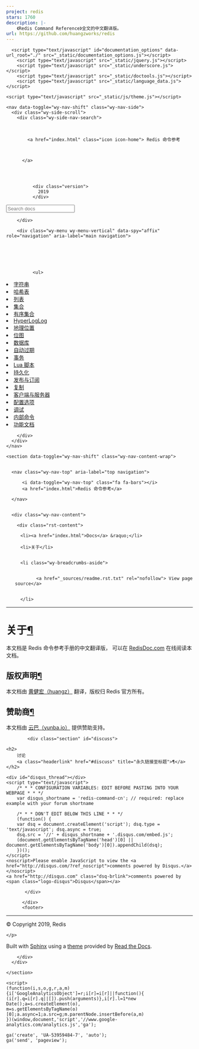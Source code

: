 ```yaml
---
project: redis
stars: 1760
description: |-
    《Redis Command Reference》全文的中文翻译版。
url: https://github.com/huangzworks/redis
---
```




<!DOCTYPE html>
<!--[if IE 8]><html class="no-js lt-ie9" lang="en" > <![endif]-->
<!--[if gt IE 8]><!--> <html class="no-js" lang="en" > <!--<![endif]-->
<head>
  <meta charset="utf-8">
  
  <meta name="viewport" content="width=device-width, initial-scale=1.0">
  
  <title>关于 &mdash; Redis 命令参考</title>
  

  
  
  
  

  
  <script type="text/javascript" src="_static/js/modernizr.min.js"></script>
  
    
      <script type="text/javascript" id="documentation_options" data-url_root="./" src="_static/documentation_options.js"></script>
        <script type="text/javascript" src="_static/jquery.js"></script>
        <script type="text/javascript" src="_static/underscore.js"></script>
        <script type="text/javascript" src="_static/doctools.js"></script>
        <script type="text/javascript" src="_static/language_data.js"></script>
    
    <script type="text/javascript" src="_static/js/theme.js"></script>

    

  
  <link rel="stylesheet" href="_static/css/theme.css" type="text/css" />
  <link rel="stylesheet" href="_static/pygments.css" type="text/css" />
    <link rel="index" title="Index" href="genindex.html" />
    <link rel="search" title="Search" href="search.html" /> 
</head>

<body class="wy-body-for-nav">

   
  <div class="wy-grid-for-nav">

    
    <nav data-toggle="wy-nav-shift" class="wy-nav-side">
      <div class="wy-side-scroll">
        <div class="wy-side-nav-search">
          

          
            <a href="index.html" class="icon icon-home"> Redis 命令参考
          

          
          </a>

          
            
            
              <div class="version">
                2019
              </div>
            
          

          
<div role="search">
  <form id="rtd-search-form" class="wy-form" action="search.html" method="get">
    <input type="text" name="q" placeholder="Search docs" />
    <input type="hidden" name="check_keywords" value="yes" />
    <input type="hidden" name="area" value="default" />
  </form>
</div>

          
        </div>

        <div class="wy-menu wy-menu-vertical" data-spy="affix" role="navigation" aria-label="main navigation">
          
            
            
              
            
            
              <ul>
<li class="toctree-l1"><a class="reference internal" href="string/index.html">字符串</a></li>
<li class="toctree-l1"><a class="reference internal" href="hash/index.html">哈希表</a></li>
<li class="toctree-l1"><a class="reference internal" href="list/index.html">列表</a></li>
<li class="toctree-l1"><a class="reference internal" href="set/index.html">集合</a></li>
<li class="toctree-l1"><a class="reference internal" href="sorted_set/index.html">有序集合</a></li>
<li class="toctree-l1"><a class="reference internal" href="hyperloglog/index.html">HyperLogLog</a></li>
<li class="toctree-l1"><a class="reference internal" href="geo/index.html">地理位置</a></li>
<li class="toctree-l1"><a class="reference internal" href="bitmap/index.html">位图</a></li>
<li class="toctree-l1"><a class="reference internal" href="database/index.html">数据库</a></li>
<li class="toctree-l1"><a class="reference internal" href="expire/index.html">自动过期</a></li>
<li class="toctree-l1"><a class="reference internal" href="transaction/index.html">事务</a></li>
<li class="toctree-l1"><a class="reference internal" href="script/index.html">Lua 脚本</a></li>
<li class="toctree-l1"><a class="reference internal" href="persistence/index.html">持久化</a></li>
<li class="toctree-l1"><a class="reference internal" href="pubsub/index.html">发布与订阅</a></li>
<li class="toctree-l1"><a class="reference internal" href="replication/index.html">复制</a></li>
<li class="toctree-l1"><a class="reference internal" href="client_and_server/index.html">客户端与服务器</a></li>
<li class="toctree-l1"><a class="reference internal" href="configure/index.html">配置选项</a></li>
<li class="toctree-l1"><a class="reference internal" href="debug/index.html">调试</a></li>
<li class="toctree-l1"><a class="reference internal" href="internal/index.html">内部命令</a></li>
<li class="toctree-l1"><a class="reference internal" href="topic/index.html">功能文档</a></li>
</ul>

            
          
        </div>
      </div>
    </nav>

    <section data-toggle="wy-nav-shift" class="wy-nav-content-wrap">

      
      <nav class="wy-nav-top" aria-label="top navigation">
        
          <i data-toggle="wy-nav-top" class="fa fa-bars"></i>
          <a href="index.html">Redis 命令参考</a>
        
      </nav>


      <div class="wy-nav-content">
        
        <div class="rst-content">
        
          















<div role="navigation" aria-label="breadcrumbs navigation">

  <ul class="wy-breadcrumbs">
    
      <li><a href="index.html">Docs</a> &raquo;</li>
        
      <li>关于</li>
    
    
      <li class="wy-breadcrumbs-aside">
        
            
            <a href="_sources/readme.rst.txt" rel="nofollow"> View page source</a>
          
        
      </li>
    
  </ul>

  
  <hr/>
</div>
          <div role="main" class="document" itemscope="itemscope" itemtype="http://schema.org/Article">
           <div itemprop="articleBody">
            
  <div class="section" id="id1">
<h1>关于<a class="headerlink" href="#id1" title="Permalink to this headline">¶</a></h1>
<p>本文档是 Redis 命令参考手册的中文翻译版，
可以在 <a class="reference external" href="http://www.redisdoc.com">RedisDoc.com</a> 在线阅读本文档。</p>
<div class="section" id="id2">
<h2>版权声明<a class="headerlink" href="#id2" title="Permalink to this headline">¶</a></h2>
<p>本文档由 <a class="reference external" href="http://huangz.me">黄健宏（huangz）</a> 翻译，版权归 Redis 官方所有。</p>
</div>
<div class="section" id="id3">
<h2>赞助商<a class="headerlink" href="#id3" title="Permalink to this headline">¶</a></h2>
<p>本文档由 <a class="reference external" href="http://yunba.io/">云巴（yunba.io）</a> 提供赞助支持。</p>
</div>
</div>


            <div class="section" id="discuss">

    <h2>
        讨论
        <a class="headerlink" href="#discuss" title="永久链接至标题">¶</a>
    </h2>

    <div id="disqus_thread"></div>
    <script type="text/javascript">
        /* * * CONFIGURATION VARIABLES: EDIT BEFORE PASTING INTO YOUR WEBPAGE * * */
        var disqus_shortname = 'redis-command-cn'; // required: replace example with your forum shortname

        /* * * DON'T EDIT BELOW THIS LINE * * */
        (function() {
        var dsq = document.createElement('script'); dsq.type = 'text/javascript'; dsq.async = true;
        dsq.src = '//' + disqus_shortname + '.disqus.com/embed.js';
        (document.getElementsByTagName('head')[0] || document.getElementsByTagName('body')[0]).appendChild(dsq);
        })();
    </script>
    <noscript>Please enable JavaScript to view the <a href="http://disqus.com/?ref_noscript">comments powered by Disqus.</a></noscript>
    <a href="http://disqus.com" class="dsq-brlink">comments powered by <span class="logo-disqus">Disqus</span></a>
</div>

<!--
<div id="sponser">
    <h2>赞助商</h2>
    <p>我们正在寻找赞助商，有意对这个网站进行赞助的朋友请联系 huangz1990@gmail.com 。</p>
</div>
-->
           </div>
           
          </div>
          <footer>
  

  <hr/>

  <div role="contentinfo">
    <p>
        &copy; Copyright 2019, Redis

    </p>
  </div>
  Built with <a href="http://sphinx-doc.org/">Sphinx</a> using a <a href="https://github.com/rtfd/sphinx_rtd_theme">theme</a> provided by <a href="https://readthedocs.org">Read the Docs</a>. 

</footer>

        </div>
      </div>

    </section>

  </div>
  


  <script type="text/javascript">
      jQuery(function () {
          SphinxRtdTheme.Navigation.enable(true);
      });
  </script>

  
  
    
   

    <script>
    (function(i,s,o,g,r,a,m){i['GoogleAnalyticsObject']=r;i[r]=i[r]||function(){
    (i[r].q=i[r].q||[]).push(arguments)},i[r].l=1*new Date();a=s.createElement(o),
    m=s.getElementsByTagName(o)[0];a.async=1;a.src=g;m.parentNode.insertBefore(a,m)
    })(window,document,'script','//www.google-analytics.com/analytics.js','ga');

    ga('create', 'UA-53959484-7', 'auto');
    ga('send', 'pageview');
  </script>
</body>
</html>
